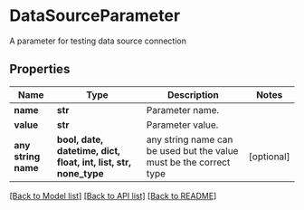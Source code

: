 # DataSourceParameter

A parameter for testing data source connection

## Properties
Name | Type | Description | Notes
------------ | ------------- | ------------- | -------------
**name** | **str** | Parameter name. | 
**value** | **str** | Parameter value. | 
**any string name** | **bool, date, datetime, dict, float, int, list, str, none_type** | any string name can be used but the value must be the correct type | [optional]

[[Back to Model list]](../README.md#documentation-for-models) [[Back to API list]](../README.md#documentation-for-api-endpoints) [[Back to README]](../README.md)


